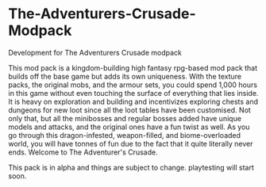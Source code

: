 # The-Adventurers-Crusade-Modpack
Development for The Adventurers Crusade modpack

This mod pack is a kingdom-building high fantasy rpg-based mod pack that builds off the base game but adds its own uniqueness. With the texture packs, the original mobs, and the armour sets, you could spend 1,000 hours in this game without even touching the surface of everything that lies inside. It is heavy on exploration and building and incentivizes exploring chests and dungeons for new loot since all the loot tables have been customised. Not only that, but all the minibosses and regular bosses added have unique models and attacks, and the original ones have a fun twist as well. As you go through this dragon-infested, weapon-filled, and biome-overloaded world, you will have tonnes of fun due to the fact that it quite literally never ends. Welcome to The Adventurer's Crusade.

This pack is in alpha and things are subject to change.
playtesting will start soon.
